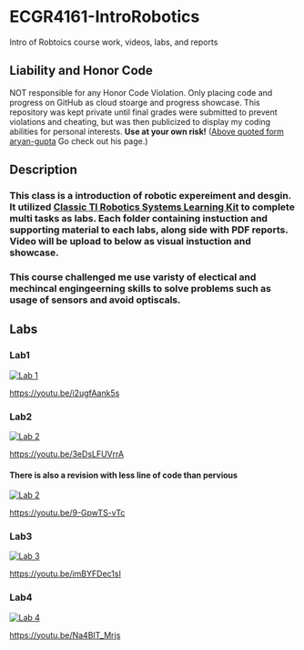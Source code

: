 # ECGR4161-IntroRobotics
Intro of Robtoics course work, videos, labs, and reports

## Liability and Honor Code
NOT responsible for any Honor Code Violation. Only placing code and progress on GitHub as cloud stoarge and progress showcase. This repository was kept private until final grades were submitted to prevent violations and cheating, but was then publicized to display my coding abilities for personal interests. 
**__Use at your own risk!__** 
([Above quoted form aryan-gupta](https://github.com/aryan-gupta) Go check out his page.)

## Description
### This class is a introduction of robotic expereiment and desgin. It utilized [Classic TI Robotics Systems Learning Kit](https://university.ti.com/en/faculty/ti-robotics-system-learning-kit/ti-robotics-system-learning-kit) to complete multi tasks as labs. Each folder containing instuction and supporting material to each labs, along side with PDF reports. Video will be upload to below as visual instuction and showcase.
### This course challenged me use varisty of electical and mechincal engingeerning skills to solve problems such as usage of sensors and avoid optiscals.

## Labs
### Lab1
  [![Lab 1](https://img.youtube.com/vi/i2ugfAank5s/0.jpg)](https://youtu.be/i2ugfAank5s)

  https://youtu.be/i2ugfAank5s


### Lab2
  [![Lab 2](https://img.youtube.com/vi/3eDsLFUVrrA/0.jpg)](https://youtu.be/3eDsLFUVrrA)

  https://youtu.be/3eDsLFUVrrA

#### There is also a revision with less line of code than pervious

  [![Lab 2](https://img.youtube.com/vi/9-GpwTS-vTc/0.jpg)](https://youtu.be/9-GpwTS-vTc)

  https://youtu.be/9-GpwTS-vTc
  
  
### Lab3
  [![Lab 3](https://img.youtube.com/vi/imBYFDec1sI/0.jpg)](https://youtu.be/imBYFDec1sI)

  https://youtu.be/imBYFDec1sI
  
  
### Lab4
  [![Lab 4](https://img.youtube.com/vi/Na4BIT_Mrjs/0.jpg)](https://youtu.be/Na4BIT_Mrjs)

  https://youtu.be/Na4BIT_Mrjs
